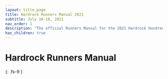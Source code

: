 ```yaml
---
layout: title_page
title: Hardrock Runners Manual 2021
subtitle: July 16-18, 2021
nav_order: 1
description: "The official Runners Manual for the 2021 Hardrock Hundred Endurance Run"
has_children: true
---
```


# Hardrock Runners Manual
{: .fs-9 }
